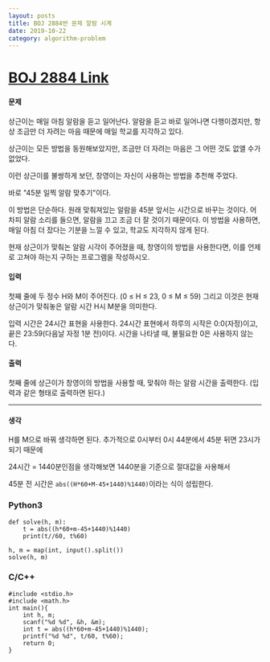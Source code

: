 ```yaml
---
layout: posts
title: BOJ 2884번 문제 알람 시계
date: 2019-10-22
category: algorithm-problem
---
```

# [BOJ 2884 Link](https://www.acmicpc.net/problem/2884)
#### 문제
상근이는 매일 아침 알람을 듣고 일어난다. 알람을 듣고 바로 일어나면 다행이겠지만, 항상 조금만 더 자려는 마음 때문에 매일 학교를 지각하고 있다.

상근이는 모든 방법을 동원해보았지만, 조금만 더 자려는 마음은 그 어떤 것도 없앨 수가 없었다.

이런 상근이를 불쌍하게 보던, 창영이는 자신이 사용하는 방법을 추천해 주었다.

바로 "45분 일찍 알람 맞추기"이다.

이 방법은 단순하다. 원래 맞춰져있는 알람을 45분 앞서는 시간으로 바꾸는 것이다. 어차피 알람 소리를 들으면, 알람을 끄고 조금 더 잘 것이기 때문이다. 이 방법을 사용하면, 매일 아침 더 잤다는 기분을 느낄 수 있고, 학교도 지각하지 않게 된다.

현재 상근이가 맞춰논 알람 시각이 주어졌을 때, 창영이의 방법을 사용한다면, 이를 언제로 고쳐야 하는지 구하는 프로그램을 작성하시오.

#### 입력
첫째 줄에 두 정수 H와 M이 주어진다. (0 ≤ H ≤ 23, 0 ≤ M ≤ 59) 그리고 이것은 현재 상근이가 맞춰놓은 알람 시간 H시 M분을 의미한다.

입력 시간은 24시간 표현을 사용한다. 24시간 표현에서 하루의 시작은 0:0(자정)이고, 끝은 23:59(다음날 자정 1분 전)이다. 시간을 나타낼 때, 불필요한 0은 사용하지 않는다.

#### 출력
첫째 줄에 상근이가 창영이의 방법을 사용할 때, 맞춰야 하는 알람 시간을 출력한다. (입력과 같은 형태로 출력하면 된다.)
- - -
#### 생각
H를 M으로 바꿔 생각하면 된다. 추가적으로 0시부터 0시 44분에서 45분 뒤면 23시가 되기 때문에

24시간 = 1440분인점을 생각해보면 1440분을 기준으로 절대값을 사용해서

45분 전 시간은 `abs((H*60+M-45+1440)%1440)`이라는 식이 성립한다.
### Python3
```
def solve(h, m):
    t = abs((h*60+m-45+1440)%1440)
    print(t//60, t%60)

h, m = map(int, input().split())
solve(h, m)
```
### C/C++
```
#include <stdio.h>
#include <math.h>
int main(){
    int h, m;
    scanf("%d %d", &h, &m);
    int t = abs((h*60+m-45+1440)%1440);
    printf("%d %d", t/60, t%60);
    return 0;
}
```